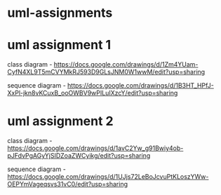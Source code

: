 # uml-assignments

# uml assignment 1 
class diagram - https://docs.google.com/drawings/d/1Zm4YUam-CyfN4XL9T5mCVYMkRJ593D9GLsJNM0W1wwM/edit?usp=sharing

sequence diagram - https://docs.google.com/drawings/d/1B3HT_HPfJ-XxPl-jkn8vKCuxB_ooOWBV9wPILuIXzcY/edit?usp=sharing

# uml assignment 2
class diagram - https://docs.google.com/drawings/d/1avC2Yw_g91Bwiy4ob-pJFdvPgAGyYjSIDZoaZWCyikg/edit?usp=sharing

sequence diagram - https://docs.google.com/drawings/d/1UJjs72LeBoJcvuPtKLoszYWw-OEPYmVageqsvs31vC0/edit?usp=sharing
